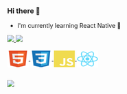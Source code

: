 ### Hi there 👋

-  I'm currently learning React Native 📱

 <div>
  <a href="https://github.com/FelipeCepluki">
  <img height="180em" src="https://github-readme-stats.vercel.app/api?username=FelipeCepluki&show_icons=true&theme=algolia&include_all_commits=true&count_private=true"/>
  <img height="180em" src="https://github-readme-stats.vercel.app/api/top-langs/?username=FelipeCepluki&layout=compact&langs_count=7&theme=algolia"/>
  
</div>
 

<div style="display: inline_block"><br>
  <img align="center" alt="Felipe-HTML" height="40" width="50" src="https://raw.githubusercontent.com/devicons/devicon/master/icons/html5/html5-original.svg">
  <img align="center" alt="Felipe-CSS" height="40" width="50" src="https://raw.githubusercontent.com/devicons/devicon/master/icons/css3/css3-original.svg">
  <img align="center" alt="Felipe-Js" height="40" width="50" src="https://raw.githubusercontent.com/devicons/devicon/master/icons/javascript/javascript-plain.svg">
  <img align="center" alt="Felipe-React" height="40" width="50" src="https://raw.githubusercontent.com/devicons/devicon/master/icons/react/react-original.svg">
</div>

##
  
<div>
 <a href ="mailto:felipecepluki@gmail.com"><img src="https://img.shields.io/badge/Gmail-D14836?style=for-the-badge&logo=gmail&logoColor=white" target="_blank"></a>
</div>
